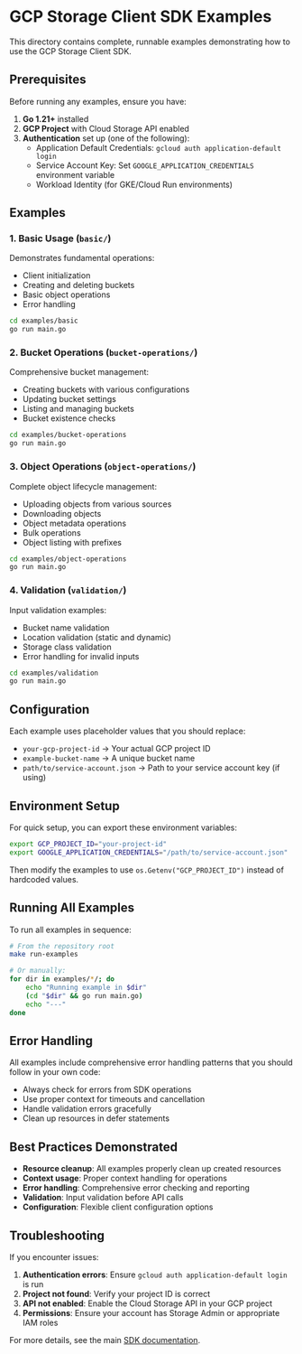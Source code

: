 # GCP Storage Client SDK Examples

This directory contains complete, runnable examples demonstrating how to use the GCP Storage Client SDK.

## Prerequisites

Before running any examples, ensure you have:

1. **Go 1.21+** installed
2. **GCP Project** with Cloud Storage API enabled
3. **Authentication** set up (one of the following):
   - Application Default Credentials: `gcloud auth application-default login`
   - Service Account Key: Set `GOOGLE_APPLICATION_CREDENTIALS` environment variable
   - Workload Identity (for GKE/Cloud Run environments)

## Examples

### 1. Basic Usage (`basic/`)
Demonstrates fundamental operations:
- Client initialization
- Creating and deleting buckets
- Basic object operations
- Error handling

```bash
cd examples/basic
go run main.go
```

### 2. Bucket Operations (`bucket-operations/`)
Comprehensive bucket management:
- Creating buckets with various configurations
- Updating bucket settings
- Listing and managing buckets
- Bucket existence checks

```bash
cd examples/bucket-operations
go run main.go
```

### 3. Object Operations (`object-operations/`)
Complete object lifecycle management:
- Uploading objects from various sources
- Downloading objects
- Object metadata operations
- Bulk operations
- Object listing with prefixes

```bash
cd examples/object-operations
go run main.go
```

### 4. Validation (`validation/`)
Input validation examples:
- Bucket name validation
- Location validation (static and dynamic)
- Storage class validation
- Error handling for invalid inputs

```bash
cd examples/validation
go run main.go
```

## Configuration

Each example uses placeholder values that you should replace:

- `your-gcp-project-id` → Your actual GCP project ID
- `example-bucket-name` → A unique bucket name
- `path/to/service-account.json` → Path to your service account key (if using)

## Environment Setup

For quick setup, you can export these environment variables:

```bash
export GCP_PROJECT_ID="your-project-id"
export GOOGLE_APPLICATION_CREDENTIALS="/path/to/service-account.json"
```

Then modify the examples to use `os.Getenv("GCP_PROJECT_ID")` instead of hardcoded values.

## Running All Examples

To run all examples in sequence:

```bash
# From the repository root
make run-examples

# Or manually:
for dir in examples/*/; do
    echo "Running example in $dir"
    (cd "$dir" && go run main.go)
    echo "---"
done
```

## Error Handling

All examples include comprehensive error handling patterns that you should follow in your own code:

- Always check for errors from SDK operations
- Use proper context for timeouts and cancellation
- Handle validation errors gracefully
- Clean up resources in defer statements

## Best Practices Demonstrated

- **Resource cleanup**: All examples properly clean up created resources
- **Context usage**: Proper context handling for operations
- **Error handling**: Comprehensive error checking and reporting
- **Validation**: Input validation before API calls
- **Configuration**: Flexible client configuration options

## Troubleshooting

If you encounter issues:

1. **Authentication errors**: Ensure `gcloud auth application-default login` is run
2. **Project not found**: Verify your project ID is correct
3. **API not enabled**: Enable the Cloud Storage API in your GCP project
4. **Permissions**: Ensure your account has Storage Admin or appropriate IAM roles

For more details, see the main [SDK documentation](../pkg/sdk/README.md).
